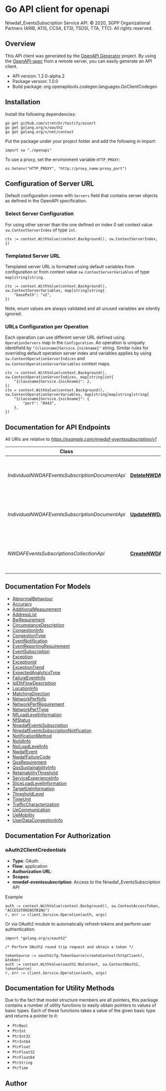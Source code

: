 # Go API client for openapi

Nnwdaf_EventsSubscription Service API.
© 2020, 3GPP Organizational Partners (ARIB, ATIS, CCSA, ETSI, TSDSI, TTA, TTC).
All rights reserved.


## Overview
This API client was generated by the [OpenAPI Generator](https://openapi-generator.tech) project.  By using the [OpenAPI-spec](https://www.openapis.org/) from a remote server, you can easily generate an API client.

- API version: 1.2.0-alpha.2
- Package version: 1.0.0
- Build package: org.openapitools.codegen.languages.GoClientCodegen

## Installation

Install the following dependencies:

```shell
go get github.com/stretchr/testify/assert
go get golang.org/x/oauth2
go get golang.org/x/net/context
```

Put the package under your project folder and add the following in import:

```golang
import sw "./openapi"
```

To use a proxy, set the environment variable `HTTP_PROXY`:

```golang
os.Setenv("HTTP_PROXY", "http://proxy_name:proxy_port")
```

## Configuration of Server URL

Default configuration comes with `Servers` field that contains server objects as defined in the OpenAPI specification.

### Select Server Configuration

For using other server than the one defined on index 0 set context value `sw.ContextServerIndex` of type `int`.

```golang
ctx := context.WithValue(context.Background(), sw.ContextServerIndex, 1)
```

### Templated Server URL

Templated server URL is formatted using default variables from configuration or from context value `sw.ContextServerVariables` of type `map[string]string`.

```golang
ctx := context.WithValue(context.Background(), sw.ContextServerVariables, map[string]string{
	"basePath": "v2",
})
```

Note, enum values are always validated and all unused variables are silently ignored.

### URLs Configuration per Operation

Each operation can use different server URL defined using `OperationServers` map in the `Configuration`.
An operation is uniquely identifield by `"{classname}Service.{nickname}"` string.
Similar rules for overriding default operation server index and variables applies by using `sw.ContextOperationServerIndices` and `sw.ContextOperationServerVariables` context maps.

```
ctx := context.WithValue(context.Background(), sw.ContextOperationServerIndices, map[string]int{
	"{classname}Service.{nickname}": 2,
})
ctx = context.WithValue(context.Background(), sw.ContextOperationServerVariables, map[string]map[string]string{
	"{classname}Service.{nickname}": {
		"port": "8443",
	},
})
```

## Documentation for API Endpoints

All URIs are relative to *https://example.com/nnwdaf-eventssubscription/v1*

Class | Method | HTTP request | Description
------------ | ------------- | ------------- | -------------
*IndividualNWDAFEventsSubscriptionDocumentApi* | [**DeleteNWDAFEventsSubscription**](docs/IndividualNWDAFEventsSubscriptionDocumentApi.md#deletenwdafeventssubscription) | **Delete** /subscriptions/{subscriptionId} | Delete an existing Individual NWDAF Events Subscription
*IndividualNWDAFEventsSubscriptionDocumentApi* | [**UpdateNWDAFEventsSubscription**](docs/IndividualNWDAFEventsSubscriptionDocumentApi.md#updatenwdafeventssubscription) | **Put** /subscriptions/{subscriptionId} | Update an existing Individual NWDAF Events Subscription
*NWDAFEventsSubscriptionsCollectionApi* | [**CreateNWDAFEventsSubscription**](docs/NWDAFEventsSubscriptionsCollectionApi.md#createnwdafeventssubscription) | **Post** /subscriptions | Create a new Individual NWDAF Events Subscription


## Documentation For Models

 - [AbnormalBehaviour](docs/AbnormalBehaviour.md)
 - [Accuracy](docs/Accuracy.md)
 - [AdditionalMeasurement](docs/AdditionalMeasurement.md)
 - [AddressList](docs/AddressList.md)
 - [BwRequirement](docs/BwRequirement.md)
 - [CircumstanceDescription](docs/CircumstanceDescription.md)
 - [CongestionInfo](docs/CongestionInfo.md)
 - [CongestionType](docs/CongestionType.md)
 - [EventNotification](docs/EventNotification.md)
 - [EventReportingRequirement](docs/EventReportingRequirement.md)
 - [EventSubscription](docs/EventSubscription.md)
 - [Exception](docs/Exception.md)
 - [ExceptionId](docs/ExceptionId.md)
 - [ExceptionTrend](docs/ExceptionTrend.md)
 - [ExpectedAnalyticsType](docs/ExpectedAnalyticsType.md)
 - [FailureEventInfo](docs/FailureEventInfo.md)
 - [IpEthFlowDescription](docs/IpEthFlowDescription.md)
 - [LocationInfo](docs/LocationInfo.md)
 - [MatchingDirection](docs/MatchingDirection.md)
 - [NetworkPerfInfo](docs/NetworkPerfInfo.md)
 - [NetworkPerfRequirement](docs/NetworkPerfRequirement.md)
 - [NetworkPerfType](docs/NetworkPerfType.md)
 - [NfLoadLevelInformation](docs/NfLoadLevelInformation.md)
 - [NfStatus](docs/NfStatus.md)
 - [NnwdafEventsSubscription](docs/NnwdafEventsSubscription.md)
 - [NnwdafEventsSubscriptionNotification](docs/NnwdafEventsSubscriptionNotification.md)
 - [NotificationMethod](docs/NotificationMethod.md)
 - [NsiIdInfo](docs/NsiIdInfo.md)
 - [NsiLoadLevelInfo](docs/NsiLoadLevelInfo.md)
 - [NwdafEvent](docs/NwdafEvent.md)
 - [NwdafFailureCode](docs/NwdafFailureCode.md)
 - [QosRequirement](docs/QosRequirement.md)
 - [QosSustainabilityInfo](docs/QosSustainabilityInfo.md)
 - [RetainabilityThreshold](docs/RetainabilityThreshold.md)
 - [ServiceExperienceInfo](docs/ServiceExperienceInfo.md)
 - [SliceLoadLevelInformation](docs/SliceLoadLevelInformation.md)
 - [TargetUeInformation](docs/TargetUeInformation.md)
 - [ThresholdLevel](docs/ThresholdLevel.md)
 - [TimeUnit](docs/TimeUnit.md)
 - [TrafficCharacterization](docs/TrafficCharacterization.md)
 - [UeCommunication](docs/UeCommunication.md)
 - [UeMobility](docs/UeMobility.md)
 - [UserDataCongestionInfo](docs/UserDataCongestionInfo.md)


## Documentation For Authorization



### oAuth2ClientCredentials


- **Type**: OAuth
- **Flow**: application
- **Authorization URL**: 
- **Scopes**: 
 - **nnwdaf-eventssubscription**: Access to the Nnwdaf_EventsSubscription API

Example

```golang
auth := context.WithValue(context.Background(), sw.ContextAccessToken, "ACCESSTOKENSTRING")
r, err := client.Service.Operation(auth, args)
```

Or via OAuth2 module to automatically refresh tokens and perform user authentication.

```golang
import "golang.org/x/oauth2"

/* Perform OAuth2 round trip request and obtain a token */

tokenSource := oauth2cfg.TokenSource(createContext(httpClient), &token)
auth := context.WithValue(oauth2.NoContext, sw.ContextOAuth2, tokenSource)
r, err := client.Service.Operation(auth, args)
```


## Documentation for Utility Methods

Due to the fact that model structure members are all pointers, this package contains
a number of utility functions to easily obtain pointers to values of basic types.
Each of these functions takes a value of the given basic type and returns a pointer to it:

* `PtrBool`
* `PtrInt`
* `PtrInt32`
* `PtrInt64`
* `PtrFloat`
* `PtrFloat32`
* `PtrFloat64`
* `PtrString`
* `PtrTime`

## Author



